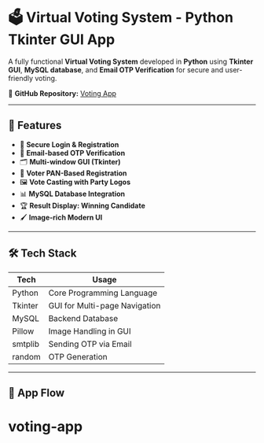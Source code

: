 # 🗳️ Virtual Voting System - Python Tkinter GUI App

A fully functional **Virtual Voting System** developed in **Python** using **Tkinter GUI**, **MySQL database**, and **Email OTP Verification** for secure and user-friendly voting.

🔗 **GitHub Repository:** [Voting App](https://github.com/Naman-singhal-123/voting-app)

---

## 🚀 Features

- 🔐 **Secure Login & Registration**
- 📧 **Email-based OTP Verification**
- 🗂️ **Multi-window GUI (Tkinter)**
- 👤 **Voter PAN-Based Registration**
- 🖼️ **Vote Casting with Party Logos**
- 📊 **MySQL Database Integration**
- 🏆 **Result Display: Winning Candidate**
- 🖌️ **Image-rich Modern UI**

---

## 🛠️ Tech Stack

| Tech        | Usage                          |
|-------------|--------------------------------|
| Python      | Core Programming Language      |
| Tkinter     | GUI for Multi-page Navigation  |
| MySQL       | Backend Database               |
| Pillow      | Image Handling in GUI          |
| smtplib     | Sending OTP via Email          |
| random      | OTP Generation                 |

---

## 🔄 App Flow

# voting-app
